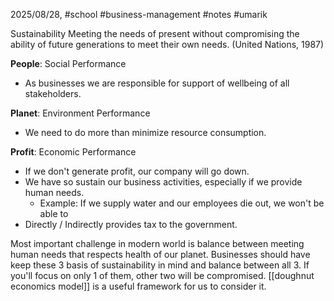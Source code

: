 2025/08/28, #school #business-management #notes #umarik 

Sustainability
	 Meeting the needs of present without compromising the ability of future generations to meet their own needs. (United Nations, 1987)

**People**: Social Performance
- As businesses we are responsible for support of wellbeing of all stakeholders.

**Planet**: Environment Performance
- We need to do more than minimize resource consumption.

**Profit**: Economic Performance
- If we don't generate profit, our company will go down. 
- We have so sustain our business activities, especially if we provide human needs.
	- Example: If we supply water and our employees die out, we won't be able to 
- Directly / Indirectly provides tax to the government.

Most important challenge in modern world is balance between meeting human needs that respects health of our planet. Businesses should have keep these 3 basis of sustainability in mind and balance between all 3. If you'll focus on only 1 of them, other two will be compromised. [[doughnut economics model]] is a useful framework for us to consider it.